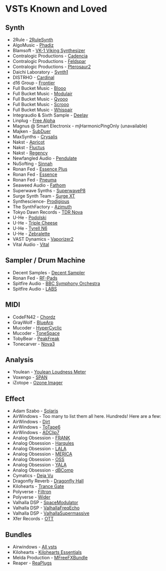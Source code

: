 # VSTs Known and Loved

## Synth

* 2Rule - [2RuleSynth](https://akyuz5.wixsite.com/mysite/2rulesynth)
* AlgoMusic - [Phadiz](https://plugins4free.com/plugin/431/)
* Blamsoft - [VK-1 Viking Synthesizer](https://blamsoft.com/vst/vk-1-viking-synthesizer/)
* Contralogic Productions - [Cadencia](https://www.contralogic.com/vst-plugins/cadencia/)
* Contralogic Productions - [Feldspar](https://www.contralogic.com/vst-plugins/feldspar/)
* Contralogic Productions - [Pterosaur2](https://www.contralogic.com/vst-plugins/pterosaur/)
* Daichi Laboratory - [Synth1](https://daichilab.sakura.ne.jp/softsynth/index.html)
* DISTRHO - [Cardinal](https://cardinal.kx.studio)
* d16 Group - [Frontier](https://d16.pl/frontier)
* Full Bucket Music - [Blooo](http://music.fullbucket.de/blooo.html)
* Full Bucket Music - [Modulair](http://music.fullbucket.de/modulair.html)
* Full Bucket Music - [Qyooo](http://music.fullbucket.de/qyooo.html)
* Full Bucket Music - [Scrooo](http://music.fullbucket.de/scrooo.html)
* Full Bucket Music - [Whispair](http://music.fullbucket.de/whispair.html)
* Integraudio & Sixth Sample - [Deelay](https://sixthsample.com/deelay/)
* Linplug - [Free Alpha](https://plugins4free.com/plugin/2290/)
* Magnus @ Smart Electronix - mjHarmonicPingOnly (unavailable)
* Majken - [SubDuer](https://plugins4free.com/plugin/428/)
* MaxSynths - [Crysalis](https://plugins4free.com/plugin/2378/)
* Nakst - [Apricot](https://nakst.gitlab.io/apricot/)
* Nakst - [Fluctus](https://nakst.gitlab.io/fluctus/)
* Nakst - [Regency](https://nakst.gitlab.io/regency/)
* Newfangled Audio - [Pendulate](https://www.eventideaudio.com/plug-ins/pendulate/)
* NuSofting - [Sinnah](https://nusofting.com/plugins/sinnah)
* Ronan Fed - [Essence Plus](https://plugins4free.com/plugin/3912/)
* Ronan Fed - [Essence](https://plugins4free.com/plugin/3811/)
* Ronan Fed - [Pneuma](https://plugins4free.com/plugin/3807/)
* Seaweed Audio - [Fathom](https://www.fathomsynth.com)
* Superwave Synths - [SuperwaveP8](https://plugins4free.com/plugin/244/)
* Surge Synth Team - [Surge XT](https://surge-synthesizer.github.io)
* Synthescience- [Prodigious](https://plugins4free.com/plugin/1328/)
* The SynthFactory - [Azimuth](https://thesynthfactory.com/azimuth/)
* Tokyo Dawn Records - [TDR Nova](https://www.tokyodawn.net/tdr-nova/)
* U-He - [Podolski](https://u-he.com/products/podolski/)
* U-He - [Triple Cheese](https://u-he.com/products/triplecheese/)
* U-He - [Tyrell N6](https://u-he.com/products/tyrelln6/)
* U-He - [Zebralette](https://u-he.com/products/zebralette/)
* VAST Dynamics - [Vaporizer2](https://www.vast-dynamics.com/?q=Vaporizer2)
* Vital Audio - [Vital](https://vital.audio)

## Sampler / Drum Machine

* Decent Samples - [Decent Sampler](https://www.decentsamples.com/product/decent-sampler-plugin/)
* Ronan Fed - [RF-Pads](https://plugins4free.com/plugin/3894/)
* Spitfire Audio - [BBC Symphony Orchestra](https://www.spitfireaudio.com/bbc-symphony-orchestra-discover)
* Spitfire Audio - [LABS](https://labs.spitfireaudio.com/)

## MIDI

* CodeFN42 - [Chordz](https://codefn42.com/chordz/index.html)
* GrayWolf - [BlueArp](https://omg-instruments.com/wp/?page_id=46)
* Mucoder - [HyperCyclic](https://www.mucoder.net/en/hypercyclic)
* Mucoder - [ToneSpace](https://www.mucoder.net/en/tonespace/)
* TobyBear - [PeakFreak](https://plugins4free.com/plugin/1565/)
* Tonecarver - [Nova3](https://tonecarver.wordpress.com/nova3-generative-sequencer-vst/)

## Analysis

* Youlean - [Youlean Loudness Meter](https://youlean.co/youlean-loudness-meter/)
* Voxengo - [SPAN](https://www.voxengo.com/product/span/)
* iZotope - [Ozone Imager](https://www.izotope.com/en/products/ozone-imager.html)


## Effect

* Adam Szabo - [Solaris](https://www.adamszabo.com/vstplugins/solaris/)
* AirWindows - Too many to list them all here. Hundreds! Here are a few:
* AirWindows - [Dirt](https://www.airwindows.com/dirt/)
* AirWindows - [ToTape6](https://www.airwindows.com/totape6/)
* AirWindows - [ADClip7](https://www.airwindows.com/adclip-7/)
* Analog Obsession - [FRANK](https://www.patreon.com/posts/f-bundle-83415951)
* Analog Obsession - [Harqules](https://www.patreon.com/posts/34306427)
* Analog Obsession - [LALA](https://www.patreon.com/posts/lala-36128829)
* Analog Obsession - [MERICA](https://www.patreon.com/posts/55358141)
* Analog Obsession - [OSS](https://www.patreon.com/posts/oss-34292591)
* Analog Obsession - [YALA](https://www.patreon.com/posts/yala-34323384)
* Analog Obsession - [dBComp](https://www.patreon.com/posts/dbcomp-56933944)
* Cymatics - [Deja Vu](https://cymatics.fm/products/deja-vu-plugin)
* Dragonfly Reverb - [Dragonfly Hall](https://michaelwillis.github.io/dragonfly-reverb/)
* Kilohearts - [Trance Gate](https://kilohearts.com/products/trance_gate)
* Polyverse - [Filtron](https://polyversemusic.com/products/filtron/)
* Polyverse - [Wider](https://polyversemusic.com/products/wider/)
* Valhalla DSP - [SpaceModulator](https://valhalladsp.com/shop/modulation/valhalla-space-modulator/)
* Valhalla DSP - [ValhallaFreqEcho](https://valhalladsp.com/shop/delay/valhalla-freq-echo/)
* Valhalla DSP - [ValhallaSupermassive](https://valhalladsp.com/shop/reverb/valhalla-supermassive/)
* Xfer Records - [OTT](https://xferrecords.com/freeware)

## Bundles

* Airwindows - [All vsts](https://www.airwindows.com/vsts/)
* Kilohearts - [Kilohearts Essentials](https://kilohearts.com/products/kilohearts_essentials)
* Melda Production - [MFreeFXBundle](https://www.meldaproduction.com/MFreeFXBundle)
* Reaper - [ReaPlugs](https://www.reaper.fm/reaplugs/)
